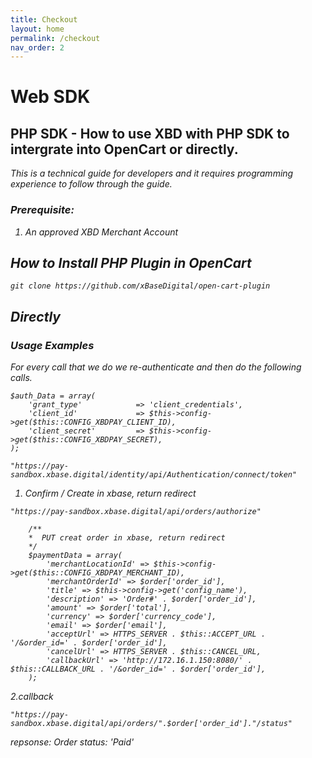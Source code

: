```yaml
---
title: Checkout
layout: home
permalink: /checkout
nav_order: 2
---
```


# Web SDK 

## PHP SDK - How to use XBD with PHP SDK to intergrate into OpenCart or directly.
<i>This is a technical guide for developers and it requires programming experience to follow through the guide.<i>

### Prerequisite:
1. An approved XBD Merchant Account


## How to Install PHP Plugin in OpenCart

```
git clone https://github.com/xBaseDigital/open-cart-plugin
```

## Directly


### Usage Examples
For every call that we do we re-authenticate and then do the following calls.
```
$auth_Data = array(
    'grant_type'            => 'client_credentials',
    'client_id'             => $this->config->get($this::CONFIG_XBDPAY_CLIENT_ID),
    'client_secret'         => $this->config->get($this::CONFIG_XBDPAY_SECRET),
);
```
```
"https://pay-sandbox.xbase.digital/identity/api/Authentication/connect/token"
```


1.  Confirm / Create in xbase, return redirect

```
"https://pay-sandbox.xbase.digital/api/orders/authorize"
```


```
    /**
    *  PUT creat order in xbase, return redirect
    */
    $paymentData = array(
        'merchantLocationId' => $this->config->get($this::CONFIG_XBDPAY_MERCHANT_ID),
        'merchantOrderId' => $order['order_id'],
        'title' => $this->config->get('config_name'),
        'description' => 'Order#' . $order['order_id'],
        'amount' => $order['total'],
        'currency' => $order['currency_code'],
        'email' => $order['email'],
        'acceptUrl' => HTTPS_SERVER . $this::ACCEPT_URL . '/&order_id=' . $order['order_id'],
        'cancelUrl' => HTTPS_SERVER . $this::CANCEL_URL,
        'callbackUrl' => 'http://172.16.1.150:8080/' . $this::CALLBACK_URL . '/&order_id=' . $order['order_id'],
    );
```


2.callback 

```
"https://pay-sandbox.xbase.digital/api/orders/".$order['order_id']."/status"
```

repsonse: 
Order status:  'Paid'

